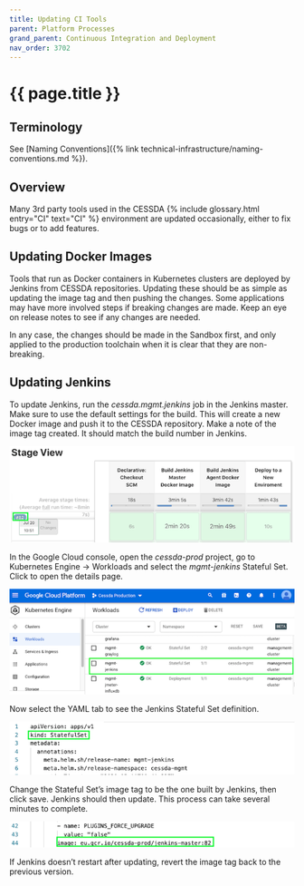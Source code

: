 ```yaml
---
title: Updating CI Tools
parent: Platform Processes
grand_parent: Continuous Integration and Deployment
nav_order: 3702
---
```


# {{ page.title }}

## Terminology

See [Naming Conventions]({% link technical-infrastructure/naming-conventions.md %}).

## Overview

Many 3rd party tools used in the CESSDA {% include glossary.html entry="CI" text="CI" %} environment are updated occasionally,
either to fix bugs or to add features.

## Updating Docker Images

Tools that run as Docker containers in Kubernetes clusters are deployed by Jenkins from CESSDA repositories.
Updating these should be as simple as updating the image tag and then pushing the changes.
Some applications may have more involved steps if breaking changes are made. Keep an eye on release notes to see if any changes are needed.

In any case, the changes should be made in the Sandbox first, and only applied to the production toolchain when it is clear that they are non-breaking.

## Updating Jenkins

To update Jenkins, run the *cessda.mgmt.jenkins* job in the Jenkins master.
Make sure to use the default settings for the build.
This will create a new Docker image and push it to the CESSDA repository.
Make a note of the image tag created. It should match the build number in Jenkins.

![Jenkins build](../../../images/jenkins-build-82.png)

In the Google Cloud console, open the *cessda-prod* project, go to Kubernetes Engine -> Workloads
and select the *mgmt-jenkins* Stateful Set. Click to open the details page.

![Jenkins Workload](../../../images/gcp-jenkins-workload.png)

Now select the YAML tab to see the Jenkins Stateful Set definition.

![Jenkins YAML file header](../../../images/jenkins-yaml-details.png)

Change the Stateful Set’s image tag to be the one built by Jenkins, then click save.
Jenkins should then update. This process can take several minutes to complete.

![Jenkins YAML file image version](../../../images/jenkins-yaml-details-build-82.png)

If Jenkins doesn’t restart after updating, revert the image tag back to the previous version.

